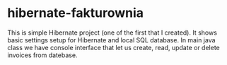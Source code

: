 # hibernate-fakturownia

This is simple Hibernate project (one of the first that I created).
It shows basic settings setup for Hibernate and local SQL database.
In main java class we have console interface that let us create, read, update or delete invoices from datebase.
